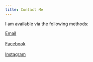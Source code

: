 ```yaml
---
title: Contact Me
---
```


I am available via the following methods:

 <a href="mailto:cory.gordinier@gmail.com" class="far fa-envelope fab-override a-override"></a><a  href="mailto:cory.gordinier@gmail.com" class="a-override"> Email</a>
 <br/>
 <br/>
 <a href="https://m.me/Cory.Gordinier" class="fab fa-facebook-messenger fab-override a-override"></a><a href="https://m.me/Cory.Gordinier" class="a-override"> Facebook</a>
 <br/>
 <br/>
 <a href="https://www.instagram.com/cgordini" class="fab fa-instagram fab-override a-override"></a><a href="https://www.instagram.com/cgordini" class="a-override"> Instagram</a>
